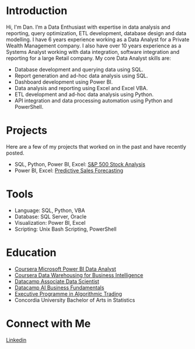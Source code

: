 # Introduction

Hi, I'm Dan. I’m a Data Enthusiast with expertise in data analysis and reporting, query optimization, ETL development, database design and data modelling. I have 6 years experience working as a Data Analyst for a Private Wealth Management company. 
I also have over 10 years experience as a Systems Analyst working with data integration, software integration and reporting for a large Retail company.
My core Data Analyst skills are:

* Database development and querying data using SQL.
* Report generation and ad-hoc data analysis using SQL.
* Dashboard development using Power BI.
* Data analysis and reporting using Excel and Excel VBA.
* ETL development and ad-hoc data analysis using Python.
* API integration and data processing automation using Python and PowerShell.

# Projects

Here are a few of my projects that worked on in the past and have recently posted.

* SQL, Python, Power BI, Excel: [S&P 500 Stock Analysis](https://github.com/danvuk567/SP500-Stock-Analysis)
* Power BI, Excel: [Predictive Sales Forecasting](https://github.com/danvuk567/Predictive-Sales-Forecasting)

#  Tools

* Language: SQL, Python, VBA
* Database: SQL Server, Oracle
* Visualization: Power BI, Excel
* Scripting: Unix Bash Scripting, PowerShell

# Education

* [Coursera Microsoft Power BI Data Analyst](https://www.coursera.org/account/accomplishments/specialization/certificate/N9DA5MVENNXH)
* [Coursera Data Warehousing for Business Intelligence](https://www.coursera.org/account/accomplishments/specialization/FJ7WBPQJJZL8)
* [Datacamp Associate Data Scientist](https://www.datacamp.com/completed/statement-of-accomplishment/track/5b8c8647048f9150e6ce597a98544a9ecb6009e3)
* [Datacamp AI Business Fundamentals](https://www.datacamp.com/completed/statement-of-accomplishment/track/dbc64a8fcb55c097ea31f7e396dd1f19864c4e2c)
* [Executive Programme in Algorithmic Trading](https://www.credential.net/daf2b3eb-8485-415d-94c7-19264059a51a#gs.gsa1g1)
* Concordia University Bachelor of Arts in Statistics

# Connect with Me

[Linkedin](https://www.linkedin.com/in/danvukota/)

  

